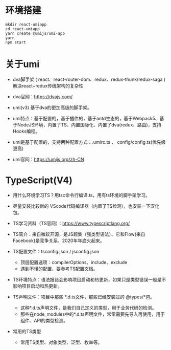 # 环境搭建

```
mkdir react-umiapp
cd react-umiapp
yarn create @umijs/umi-app
yarn
npm start
```

# 关于umi

- dva脚手架 ( react、react-router-dom、redux、redux-thunk/redux-saga ) 解决react+redux传统架构的复杂性
- dva官网：https://dvajs.com/

- umi(v3) 基于dva的更加高级的脚手架。
- umi特点：基于配置的，基于插件的，基于antd生态的，基于Webpack5、基于NodeJS环境，内置了TS、内置国际化、内置了dva(redux、路由)，支持Hooks编程。

- umi是基于配置的，支持两种配置方式：.umirc.ts 、 config/config.ts(优先级更高)
- umi官网：https://umijs.org/zh-CN

# TypeScript(V4)

- 用什么环境学习TS？用tsc命令行编译.ts，用有ts环境的脚手架学习。
- 尽量安装比较新的 VScode代码编译器（内置了TS检测），也安装一下汉化包。
- TS学习资料（TS官网）：https://www.typescriptlang.org/

- TS简介：来自微软开源，是JS超集（强类型语法）、它和Flow(来自Facebook)是竞争关系、2020年年底火起来。

- TS配置文件：tsconfig.json / jsconfig.json
  - 顶层配置选项：compilerOptions、include、exclude
  - 遇到不懂的配置，要参考TS配置文档。

- TS环境特点：语法报错会影响项目启动和热更新，如果只是类型错误一般是不影响项目启动和热更新。

- TS声明文件：项目中那些 *.d.ts文件，那些已经安装过的 @types/*包。
  - 这种*.d.ts声明文件，是我们自己定义的类型，用于业务代码的检测。
  - 那些在node_modules中的*.d.ts声明文件，常常需要先导入再使用，用于组件、API的类型检测。

- 常用的TS类型
  - 常用TS类型、对象类型、泛型、枚举等。



